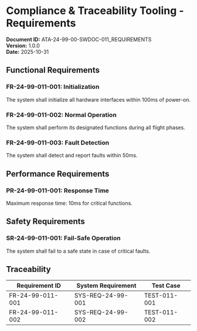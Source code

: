# Compliance & Traceability Tooling - Requirements

**Document ID:** ATA-24-99-00-SWDOC-011_REQUIREMENTS  
**Version:** 1.0.0  
**Date:** 2025-10-31

## Functional Requirements

### FR-24-99-011-001: Initialization
The system shall initialize all hardware interfaces within 100ms of power-on.

### FR-24-99-011-002: Normal Operation
The system shall perform its designated functions during all flight phases.

### FR-24-99-011-003: Fault Detection
The system shall detect and report faults within 50ms.

## Performance Requirements

### PR-24-99-011-001: Response Time
Maximum response time: 10ms for critical functions.

## Safety Requirements

### SR-24-99-011-001: Fail-Safe Operation
The system shall fail to a safe state in case of critical faults.

## Traceability

| Requirement ID | System Requirement | Test Case |
|----------------|-------------------|-----------|
| FR-24-99-011-001 | SYS-REQ-24-99-001 | TEST-011-001 |
| FR-24-99-011-002 | SYS-REQ-24-99-002 | TEST-011-002 |
